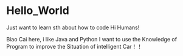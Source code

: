 # Hello_World
Just want to learn sth about how to code 
Hi Humans!

Biao Cai here, i like Java and Python
I want to use the Knowledge of Program to improve the Situation of intelligent Car！！
